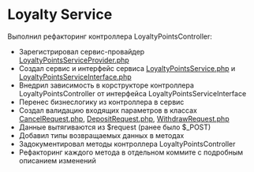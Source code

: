 # Loyalty Service

Выполнил рефакторинг контроллера LoyaltyPointsController:
- Зарегистрировал сервис-провайдер [LoyaltyPointsServiceProvider.php](app%2FProviders%2FLoyaltyPointsServiceProvider.php)
- Создал сервис и интерфейс сервиса [LoyaltyPointsService.php](app%2FServices%2FLoyaltyPointsService.php) и [LoyaltyPointsServiceInterface.php](app%2FServices%2FLoyaltyPointsServiceInterface.php)
- Внедрил зависимость в корструкторе контроллера LoyaltyPointsController от интерфейса LoyaltyPointsServiceInterface
- Перенес бизнеслогику из контроллера в сервиc
- Создал валидацию входящих параметров в классах [CancelRequest.php](app%2FHttp%2FRequests%2FCancelRequest.php), [DepositRequest.php](app%2FHttp%2FRequests%2FDepositRequest.php), [WithdrawRequest.php](app%2FHttp%2FRequests%2FWithdrawRequest.php)
- Данные вытягиваются из $request (ранее было $_POST)
- Добавил типы возвращаемых данных в методах
- Задокументировал методы контроллера LoyaltyPointsController
- Рефакторинг каждого метода в отдельном коммите с подробным описанием изменений
